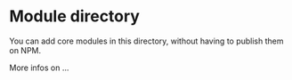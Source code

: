 # Module directory

You can add core modules in this directory, without having to publish them on NPM.

More infos on ...
